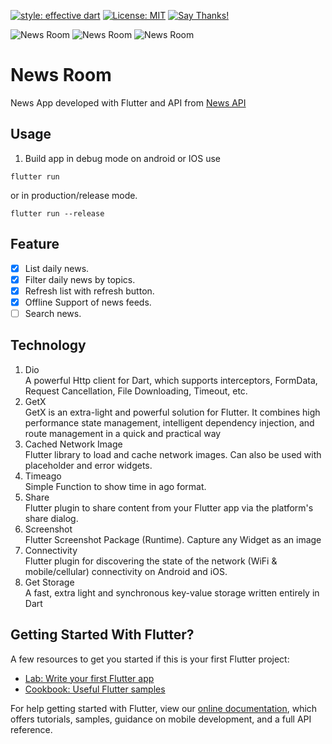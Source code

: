 [![style: effective dart](https://img.shields.io/badge/style-effective_dart-40c4ff.svg)](https://github.com/tenhobi/effective_dart)
[![License: MIT](https://img.shields.io/badge/license-MIT-purple.svg)](https://opensource.org/licenses/MIT)
[![Say Thanks!](https://img.shields.io/badge/Say%20Thanks-!-1EAEDB.svg)](https://saythanks.io/to/jayant2204@gmail.com)

![News Room](https://github.com/Jayant2204/news_room/blob/master/screenshots/feed1.jpg)
![News Room](https://github.com/Jayant2204/news_room/blob/master/screenshots/feed2.jpg)
![News Room](https://github.com/Jayant2204/news_room/blob/master/screenshots/drawer.jpg)

# News Room

News App developed with Flutter and API from [News API](https://newsapi.org)

## Usage

1. Build app in debug mode on android or IOS use

```
flutter run
```

or in production/release mode.

```
flutter run --release
```

## Feature

- [x] List daily news.
- [x] Filter daily news by topics.
- [x] Refresh list with refresh button.
- [x] Offline Support of news feeds.
- [ ] Search news.

## Technology

1. Dio<br />
   A powerful Http client for Dart, which supports interceptors, FormData, Request Cancellation, File Downloading, Timeout, etc.
2. GetX<br />
   GetX is an extra-light and powerful solution for Flutter. It combines high performance state management, intelligent dependency injection, and route management in a quick and practical way
3. Cached Network Image<br />
   Flutter library to load and cache network images. Can also be used with placeholder and error widgets.
4. Timeago<br />
   Simple Function to show time in ago format.
5. Share<br />
   Flutter plugin to share content from your Flutter app via the platform's share dialog.
6. Screenshot<br />
   Flutter Screenshot Package (Runtime). Capture any Widget as an image
7. Connectivity<br />
   Flutter plugin for discovering the state of the network (WiFi & mobile/cellular) connectivity on Android and iOS.
8. Get Storage<br />
   A fast, extra light and synchronous key-value storage written entirely in Dart

## Getting Started With Flutter?

A few resources to get you started if this is your first Flutter project:

- [Lab: Write your first Flutter app](https://flutter.dev/docs/get-started/codelab)
- [Cookbook: Useful Flutter samples](https://flutter.dev/docs/cookbook)

For help getting started with Flutter, view our
[online documentation](https://flutter.dev/docs), which offers tutorials,
samples, guidance on mobile development, and a full API reference.
